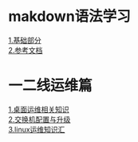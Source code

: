 # makdown语法学习
 [1.基础部分](https://github.com/RaguelFoReveR/Tech-Bolg/issues/5)<br/>
 [2.参考文档](https://docs.github.com/cn/github/writing-on-github/basic-writing-and-formatting-syntax)



# 一二线运维篇
[1.桌面运维相关知识](https://github.com/RaguelFoReveR/Tech-Bolg/issues/1)<br/>
[2.交换机配置与升级](https://github.com/RaguelFoReveR/Tech-Bolg/issues/9)<br/>
[3.linux运维知识汇](https://github.com/RaguelFoReveR/Tech-Bolg/issues/21)<br/>

   


